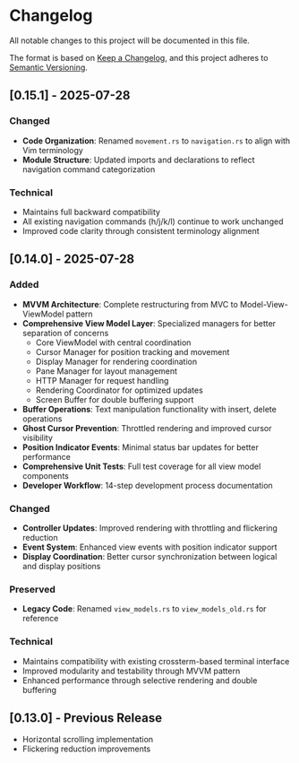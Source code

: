 # Changelog

All notable changes to this project will be documented in this file.

The format is based on [Keep a Changelog](https://keepachangelog.com/en/1.0.0/),
and this project adheres to [Semantic Versioning](https://semver.org/spec/v2.0.0.html).

## [0.15.1] - 2025-07-28

### Changed
- **Code Organization**: Renamed `movement.rs` to `navigation.rs` to align with Vim terminology
- **Module Structure**: Updated imports and declarations to reflect navigation command categorization

### Technical
- Maintains full backward compatibility
- All existing navigation commands (h/j/k/l) continue to work unchanged
- Improved code clarity through consistent terminology alignment

## [0.14.0] - 2025-07-28

### Added
- **MVVM Architecture**: Complete restructuring from MVC to Model-View-ViewModel pattern
- **Comprehensive View Model Layer**: Specialized managers for better separation of concerns
  - Core ViewModel with central coordination
  - Cursor Manager for position tracking and movement
  - Display Manager for rendering coordination
  - Pane Manager for layout management
  - HTTP Manager for request handling
  - Rendering Coordinator for optimized updates
  - Screen Buffer for double buffering support
- **Buffer Operations**: Text manipulation functionality with insert, delete operations
- **Ghost Cursor Prevention**: Throttled rendering and improved cursor visibility
- **Position Indicator Events**: Minimal status bar updates for better performance
- **Comprehensive Unit Tests**: Full test coverage for all view model components
- **Developer Workflow**: 14-step development process documentation

### Changed
- **Controller Updates**: Improved rendering with throttling and flickering reduction
- **Event System**: Enhanced view events with position indicator support
- **Display Coordination**: Better cursor synchronization between logical and display positions

### Preserved
- **Legacy Code**: Renamed `view_models.rs` to `view_models_old.rs` for reference

### Technical
- Maintains compatibility with existing crossterm-based terminal interface
- Improved modularity and testability through MVVM pattern
- Enhanced performance through selective rendering and double buffering

## [0.13.0] - Previous Release
- Horizontal scrolling implementation
- Flickering reduction improvements